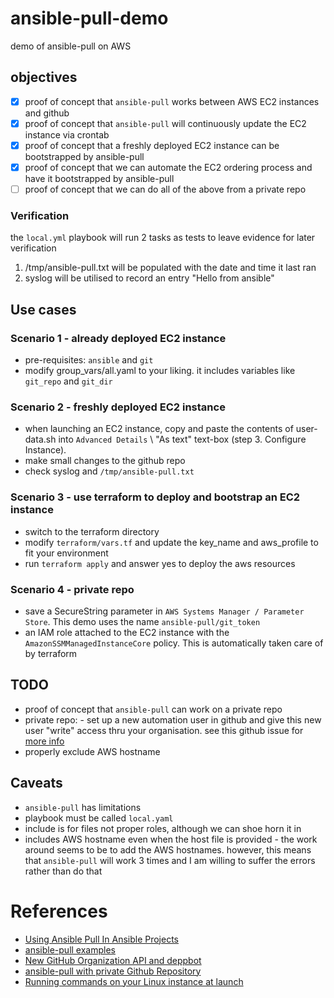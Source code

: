 # ansible-pull-demo
demo of ansible-pull on AWS

## objectives
- [x] proof of concept that `ansible-pull` works between AWS EC2 instances and github
- [x] proof of concept that `ansible-pull` will continuously update the EC2 instance via crontab
- [x] proof of concept that a freshly deployed EC2 instance can be bootstrapped by ansible-pull
- [x] proof of concept that we can automate the EC2 ordering process and have it bootstrapped by ansible-pull
- [ ] proof of concept that we can do all of the above from a private repo

### Verification
the `local.yml` playbook will run 2 tasks as tests to leave evidence for later verification
1. /tmp/ansible-pull.txt will be populated with the date and time it last ran
1. syslog will be utilised to record an entry "Hello from ansible"

## Use cases
### Scenario 1 - already deployed EC2 instance
- pre-requisites: `ansible` and `git`
- modify group_vars/all.yaml to your liking. it includes variables like `git_repo` and `git_dir`

### Scenario 2 - freshly deployed EC2 instance
- when launching an EC2 instance, copy and paste the contents of user-data.sh into `Advanced Details` \ "As text" text-box (step 3. Configure Instance).
- make small changes to the github repo
- check syslog and `/tmp/ansible-pull.txt`

### Scenario 3 - use terraform to deploy and bootstrap an EC2 instance
- switch to the terraform directory
- modify `terraform/vars.tf` and update the key_name and aws_profile to fit your environment
- run `terraform apply` and answer yes to deploy the aws resources

### Scenario 4 - private repo
- save a SecureString parameter in `AWS Systems Manager / Parameter Store`. This demo uses the name `ansible-pull/git_token`
- an IAM role attached to the EC2 instance with the `AmazonSSMManagedInstanceCore` policy. This is automatically taken care of by terraform

## TODO
- proof of concept that `ansible-pull` can work on a private repo
- private repo: - set up a new automation user in github and give this new user "write" access thru your organisation. see this github issue for [more info](https://github.com/jollygoodcode/jollygoodcode.github.io/issues/11)
- properly exclude AWS hostname 

## Caveats
- `ansible-pull` has limitations
- playbook must be called `local.yaml`
- include is for files not proper roles, although we can shoe horn it in
- includes AWS hostname even when the host file is provided - the work around seems to be to add the AWS hostnames. however, this means that `ansible-pull` will work 3 times and I am willing to suffer the errors rather than do that

# References
- [Using Ansible Pull In Ansible Projects](https://medium.com/splunkuserdeveloperadministrator/using-ansible-pull-in-ansible-projects-ac04466643e8)
- [ansible-pull examples](https://github.com/ansible/ansible-examples/blob/master/language_features/ansible_pull.yml)
- [New GitHub Organization API and deppbot](https://github.com/jollygoodcode/jollygoodcode.github.io/issues/11)
- [ansible-pull with private Github Repository](https://medium.com/planetarynetworks/ansible-pull-with-private-github-repository-d147fdf6f60b)
- [Running commands on your Linux instance at launch](https://docs.aws.amazon.com/AWSEC2/latest/UserGuide/user-data.html)
